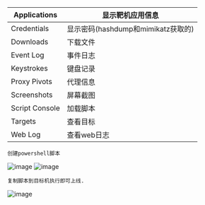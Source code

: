 |Applications   |显示靶机应用信息   |
| ----------| ----------|
|Credentials   |显示密码(hashdump和mimikatz获取的)   |
|Downloads   |下载文件   |
|Event Log   |事件日志   |
|Keystrokes   |键盘记录   |
|Proxy Pivots   |代理信息   |
|Screenshots   |屏幕截图   |
|Script Console   |加载脚本   |
|Targets   |查看目标   |
|Web Log   | 查看web日志  |

	创建powershell脚本
![image](https://raw.githubusercontent.com/xiaoy-sec/Pentest_Note/master/img/216.png)
![image](https://raw.githubusercontent.com/xiaoy-sec/Pentest_Note/master/img/217.png)

	复制脚本到目标机执行即可上线.
![image](https://raw.githubusercontent.com/xiaoy-sec/Pentest_Note/master/img/218.png)